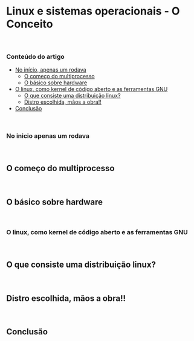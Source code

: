 # Linux e sistemas operacionais - O Conceito

&nbsp;

### Conteúdo do artigo

- [No início, apenas um rodava](#no-inicio-apenas-um-rodava)
  - [O começo do multiprocesso](#o-começo-do-multiprocesso)
  - [O básico sobre hardware](#O-básico-sobre-hardware)
- [O linux, como kernel de código aberto e as ferramentas GNU](#O-linux-como-kernel-de-código-aberto-e-as-ferramentas-GNU)
  - [O que consiste uma distribuição linux?](#O-que-consiste-uma-distribuição-linux?)
  - [Distro escolhida, mãos a obra!!](#Distro-escolhida-mãos-a-obra!!)
- [Conclusão](#conclusão)

&nbsp;

### No inicio apenas um rodava
&nbsp;
## O começo do multiprocesso
&nbsp;
## O básico sobre hardware
&nbsp;
### O linux, como kernel de código aberto e as ferramentas GNU
&nbsp;
## O que consiste uma distribuição linux?
&nbsp;
## Distro escolhida, mãos a obra!!
&nbsp;
## Conclusão